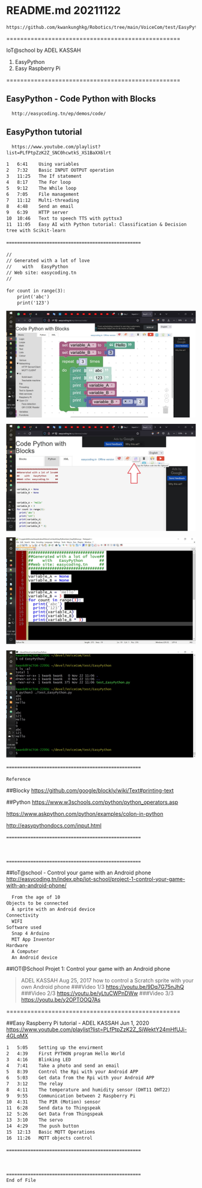 # README.md 20211122
    https://github.com/kwankunghkg/Robotics/tree/main/VoiceCom/test/EasyPython

==================================================

IoT@school by ADEL KASSAH 
1. EasyPython
2. Easy Raspberry Pi

==================================================

## EasyPython - Code Python with Blocks 
      http://easycoding.tn/ep/demos/code/

## EasyPython tutorial 
      https://www.youtube.com/playlist?list=PLfPtpZzK2Z_SNC0hcwtkS_XS1BaXX6lrt
```
1   6:41    Using variables  
2   7:32    Basic INPUT OUTPUT operation  
3	11:25	The If statement  
4	8:17	The For loop 
5	9:12	The While loop 
6	7:05	File management 
7	11:12	Multi-threading 
8	4:48	Send an email 
9	6:39	HTTP server 
10	10:46	Text to speech TTS with pyttsx3 
11	11:05	Easy AI with Python tutorial: Classification & Decision tree with Scikit-learn 

==================================================

// 
// Generated with a lot of love 
//    with   EasyPython       
// Web site: easycoding.tn     
// 

for count in range(3): 
    print('abc') 
    print('123') 
```

![test_EasyPython_1](./EasyPython_demo_1_20211122.jpg "test_EasyPython 1")

![test_EasyPython_2](./EasyPython_demo_2_20211122.jpg "test_EasyPython 1")

![test_EasyPython_3](./EasyPython_demo_3_20211122.jpg "test_EasyPython 1")

![test_EasyPython_4](./EasyPython_demo_4_20211122.jpg "test_EasyPython 1")

```
==================================================

Reference
```
##Blocky
  https://github.com/google/blockly/wiki/Text#printing-text
  
##Python 
  https://www.w3schools.com/python/python_operators.asp
  
  https://www.askpython.com/python/examples/colon-in-python
  
  http://easypythondocs.com/input.html

```
==================================================



==================================================
```
##IoT@school - Control your game with an Android phone
  http://easycoding.tn/index.php/iot-school/project-1-control-your-game-with-an-android-phone/
```  
  From the age of 10
Objects to be connected
  A sprite with an Android device
Connectivity
  WIFI
Software used 				
  Snap 4 Arduino
  MIT App Inventor
Hardware 
  A Computer
  An Android device
```

##IOT@School Projet 1: Control your game with an Android phone
>  ADEL KASSAH Aug 25, 2017
>  how to control a Scratch sprite with your own Android phone
###Video 1/3
  https://youtu.be/9Dq7G75nJhQ
###Video 2/3
  https://youtu.be/yLtuCWPnDWw
###Video 3/3	
  https://youtu.be/y2OPTOOQ7As


==================================================

##Easy Raspberry Pi tutorial - ADEL KASSAH Jun 1, 2020
  https://www.youtube.com/playlist?list=PLfPtpZzK2Z_SjWektY24mHfUJi-4GLqMX
```
1	5:05	Setting up the envirment
2	4:39	First PYTHON program Hello World
3	4:16	Blinking LED
4	7:41	Take a photo and send an email
5	8:39	Control the Rpi with your Android APP
6	5:03	Get data from the Rpi with your Android APP
7	3:12	The relay
8	4:11	The temperature and humidity sensor (DHT11 DHT22)
9	9:55	Communication between 2 Raspberry Pi
10	4:31	The PIR (Motion) sensor
11	6:28	Send data to Thingspeak
12	5:26	Get Data from Thingspeak
13	3:10	The servo
14	4:29	The push button
15	12:13	Basic MQTT Operations
16	11:26	MQTT objects control

==================================================



==================================================
End of File
